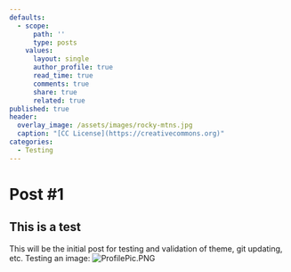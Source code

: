 ```yaml
---
defaults:
  - scope:
      path: ''
      type: posts
    values:
      layout: single
      author_profile: true
      read_time: true
      comments: true
      share: true
      related: true
published: true
header:
  overlay_image: /assets/images/rocky-mtns.jpg
  caption: "[CC License](https://creativecommons.org)"
categories:
  - Testing
---
```



# Post #1
## This is a test


This will be the initial post for testing and validation of theme, git updating, etc.
Testing an image:
![ProfilePic.PNG]({{site.baseurl}}/assets/images/ProfilePic.PNG)

